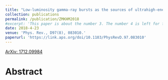 ```yaml
---
title: "Low-luminosity gamma-ray bursts as the sources of ultrahigh-energy cosmic ray nuclei"
collection: publications
permalink: /publication/ZMKHM2018
#excerpt: 'This paper is about the number 3. The number 4 is left for future work.'
date: 2018-4-23
venue: 'Phys. Rev., D97(8), 083010.'
paperurl: 'https://link.aps.org/doi/10.1103/PhysRevD.97.083010'
---
```

[ArXiv: 1712.09984](https://arxiv.org/abs/1712.09984)

# Abstract
